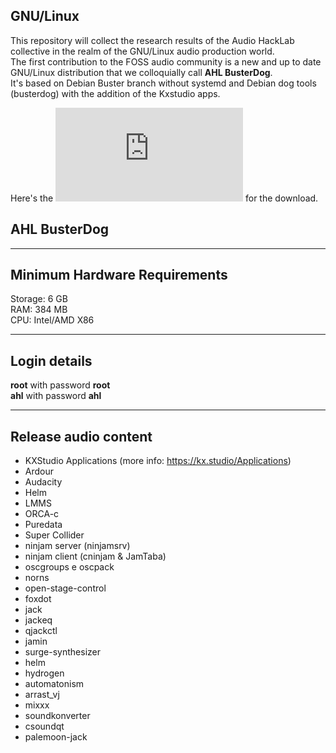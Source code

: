 ## GNU/Linux
This repository will collect the research results of the Audio HackLab collective in the realm of the GNU/Linux audio production world.   
The first contribution to the FOSS audio community is a new and up to date GNU/Linux distribution that we colloquially call **AHL BusterDog**.    
It's based on Debian Buster branch without systemd and Debian dog tools (busterdog) with the addition of the Kxstudio apps.

Here's the ![torrent](https://live.audiohacklab.org/isolinux/AHL_BusterDog-2020-12-05_32-bit.torrent) for the download.

## AHL BusterDog 
-----------------------------
Minimum Hardware Requirements
-----------------------------
Storage: 6 GB  
RAM: 384 MB  
CPU: Intel/AMD X86   

-------------
Login details
-------------
**root** with password **root**  
**ahl** with password **ahl**  

---------------------
Release audio content
---------------------
* KXStudio Applications (more info: https://kx.studio/Applications)  
* Ardour  
* Audacity   
* Helm   
* LMMS   
* ORCA-c   
* Puredata   
* Super Collider   
* ninjam server (ninjamsrv)   
* ninjam client (cninjam & JamTaba)   
* oscgroups e oscpack   
* norns   
* open-stage-control   
* foxdot   
* jack   
* jackeq   
* qjackctl   
* jamin   
* surge-synthesizer   
* helm   
* hydrogen   
* automatonism   
* arrast_vj   
* mixxx   
* soundkonverter   
* csoundqt   
* palemoon-jack   
